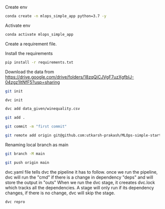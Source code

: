 Create env
```bash
conda create -n mlops_simple_app python=3.7 -y
```
Activate env
```bash
conda activate mlops_simple_app
```
Create a requirement file.

Install the requirements
```bash
pip install -r requirements.txt
```

Download the data from
https://drive.google.com/drive/folders/18zqQiCJVgF7uzXgfbIJ-04zgz1ItNfF5?usp=sharing

```bash
git init
```

```bash
dvc init
```

```bash
dvc add data_given/winequality.csv
```

```bash
git add .
```

```bash
git commit -m "first commit"
```

```bash
git remote add origin git@github.com:utkarsh-prakash/MLOps-simple-start.git
```

Renaming local branch as main
```bash
git branch -M main
```

```bash
git push origin main
```
dvc.yaml file tells dvc the pipeline it has to follow.
once we run the pipeline, dvc will run the "cmd" if there is a change in dependency "deps" and will store the output in "outs"
When we run the dvc stage, it creeates dvc.lock which tracks all the dependencies. A stage will only run if its dependency changes, if there is no change, dvc will skip the stage.
```bash
dvc repro
```